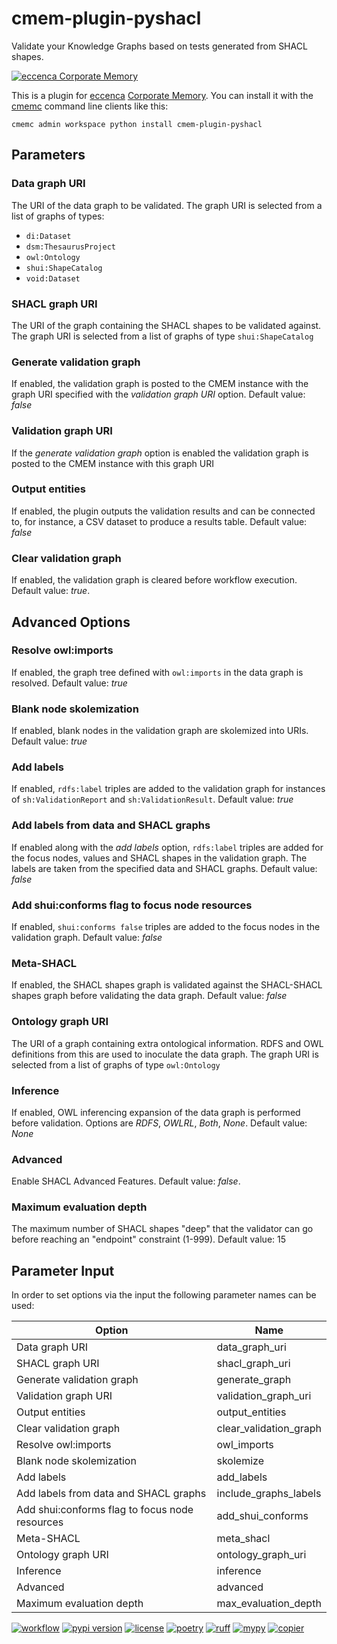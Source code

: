 # cmem-plugin-pyshacl

Validate your Knowledge Graphs based on tests generated from SHACL shapes.

[![eccenca Corporate Memory][cmem-shield]][cmem-link]

This is a plugin for [eccenca](https://eccenca.com) [Corporate Memory](https://documentation.eccenca.com). You can install it with the [cmemc](https://eccenca.com/go/cmemc) command line clients like this:

```
cmemc admin workspace python install cmem-plugin-pyshacl
```


## Parameters

### Data graph URI

The URI of the data graph to be validated. The graph URI is selected from a list of graphs of types:
- `di:Dataset`
- `dsm:ThesaurusProject`
- `owl:Ontology`
- `shui:ShapeCatalog`
- `void:Dataset`

### SHACL graph URI

The URI of the graph containing the SHACL shapes to be validated against. The graph URI is selected from a list of graphs of type `shui:ShapeCatalog`

### Generate validation graph

If enabled, the validation graph is posted to the CMEM instance with the graph URI specified with the *validation graph URI* option. Default value: *false*

### Validation graph URI

If the *generate validation graph* option is enabled the validation graph is posted to the CMEM instance with this graph URI

### Output entities

If enabled, the plugin outputs the validation results and can be connected to, for instance, a CSV dataset to produce a results table. Default value: *false*

### Clear validation graph

If enabled, the validation graph is cleared before workflow execution. Default value: *true*.

## Advanced Options

### Resolve owl:imports

If enabled, the graph tree defined with `owl:imports` in the data graph is resolved. Default value: *true*

### Blank node skolemization

If enabled, blank nodes in the validation graph are skolemized into URIs. Default value: *true*

### Add labels

If enabled, `rdfs:label` triples are added to the validation graph for instances of `sh:ValidationReport` and `sh:ValidationResult`. Default value: *true*

### Add labels from data and SHACL graphs

If enabled along with the *add labels* option, `rdfs:label` triples are added for the focus nodes, values and SHACL shapes in the validation graph. The labels are taken from the specified data and SHACL graphs. Default value: *false*

### Add shui:conforms flag to focus node resources

If enabled, `shui:conforms false` triples are added to the focus nodes in the validation graph. Default value: *false*

### Meta-SHACL

If enabled, the SHACL shapes graph is validated against the SHACL-SHACL shapes graph before validating the data graph. Default value: *false*

### Ontology graph URI

The URI of a graph containing extra ontological information. RDFS and OWL definitions from this are used to inoculate the data graph. The graph URI is selected from a list of graphs of type `owl:Ontology`

### Inference

If enabled, OWL inferencing expansion of the data graph is performed before validation. Options are *RDFS*, *OWLRL*, *Both*, *None*. Default value: *None*

### Advanced

Enable SHACL Advanced Features. Default value: *false*.

### Maximum evaluation depth

The maximum number of SHACL shapes "deep" that the validator can go before reaching an "endpoint" constraint (1-999). Default value: 15


## Parameter Input

In order to set options via the input the following parameter names can be used:

| Option                                         | Name                   |
|------------------------------------------------|------------------------|
| Data graph URI                                 | data_graph_uri         |
| SHACL graph URI                                | shacl_graph_uri        |
| Generate validation graph                      | generate_graph         |
| Validation graph URI                           | validation_graph_uri   |
| Output entities                                | output_entities        |
| Clear validation graph                         | clear_validation_graph |
| Resolve owl:imports                            | owl_imports            |
| Blank node skolemization                       | skolemize              |
| Add labels                                     | add_labels             |
| Add labels from data and SHACL graphs          | include_graphs_labels  |
| Add shui:conforms flag to focus node resources | add_shui_conforms      | 
| Meta-SHACL                                     | meta_shacl             |
| Ontology graph URI                             | ontology_graph_uri     |
| Inference                                      | inference              |
| Advanced                                       | advanced               |
| Maximum evaluation depth                       | max_evaluation_depth   |



[![workflow](https://github.com/eccenca/cmem-plugin-pyshacl/actions/workflows/check.yml/badge.svg)](https://github.com/eccenca/cmem-plugin-pyshacl/actions) [![pypi version](https://img.shields.io/pypi/v/cmem-plugin-pyshacl)](https://pypi.org/project/cmem-plugin-pyshacl) [![license](https://img.shields.io/pypi/l/cmem-plugin-pyshacl)](https://pypi.org/project/cmem-plugin-pyshacl)
[![poetry][poetry-shield]][poetry-link] [![ruff][ruff-shield]][ruff-link] [![mypy][mypy-shield]][mypy-link] [![copier][copier-shield]][copier] 

[cmem-link]: https://documentation.eccenca.com
[cmem-shield]: https://img.shields.io/endpoint?url=https://dev.documentation.eccenca.com/badge.json
[poetry-link]: https://python-poetry.org/
[poetry-shield]: https://img.shields.io/endpoint?url=https://python-poetry.org/badge/v0.json
[ruff-link]: https://docs.astral.sh/ruff/
[ruff-shield]: https://img.shields.io/endpoint?url=https://raw.githubusercontent.com/astral-sh/ruff/main/assets/badge/v2.json&label=Code%20Style
[mypy-link]: https://mypy-lang.org/
[mypy-shield]: https://www.mypy-lang.org/static/mypy_badge.svg
[copier]: https://copier.readthedocs.io/
[copier-shield]: https://img.shields.io/endpoint?url=https://raw.githubusercontent.com/copier-org/copier/master/img/badge/badge-grayscale-inverted-border-purple.json

